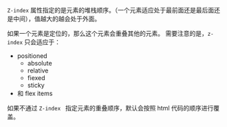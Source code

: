 `Z-index` 属性指定的是元素的堆栈顺序。（一个元素适应处于最前面还是最后面还是中间），值越大的越会处于外面。

如果一个元素是定位的，那么这个元素会重叠其他的元素。
需要注意的是，`z-index` 只会适应于：
- positioned
	- absolute
	- relative
	- fiexed
	- sticky
- 和 flex items

如果不通过 `Z-index ` 指定元素的重叠顺序，默认会按照 html 代码的顺序进行覆盖。

